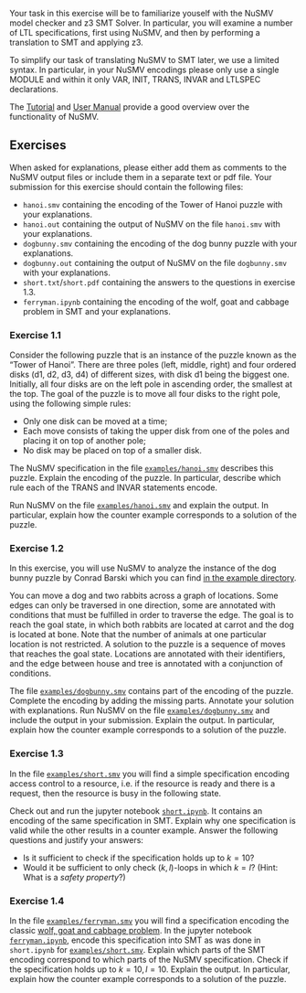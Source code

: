Your task in this exercise will be to familiarize youself with the NuSMV model checker and z3 SMT Solver. In particular, you will examine a number of LTL specifications, first using NuSMV, and then by performing a translation to SMT and applying z3.

To simplify our task of translating NuSMV to SMT later, we use a limited syntax. In particular, in your NuSMV encodings please only use a single MODULE and within it only VAR, INIT, TRANS, INVAR and LTLSPEC declarations.

The [Tutorial](https://nusmv.fbk.eu/tutorial/v26/tutorial.pdf) and [User Manual](https://nusmv.fbk.eu/userman/v26/nusmv.pdf) provide a good overview over the functionality of NuSMV.

## Exercises

When asked for explanations, please either add them as comments to the NuSMV output files or include them in a separate text or pdf file. Your submission for this exercise should contain the following files:
- `hanoi.smv` containing the encoding of the Tower of Hanoi puzzle with your explanations.
- `hanoi.out` containing the output of NuSMV on the file `hanoi.smv` with your explanations.
- `dogbunny.smv` containing the encoding of the dog bunny puzzle with your explanations.
- `dogbunny.out` containing the output of NuSMV on the file `dogbunny.smv` with your explanations.
- `short.txt`/`short.pdf` containing the answers to the questions in exercise 1.3.
- `ferryman.ipynb` containing the encoding of the wolf, goat and cabbage problem in SMT and your explanations.

### Exercise 1.1

Consider the following puzzle that is an instance of the puzzle known as the “Tower of Hanoi”. There are three poles (left, middle, right) and four ordered disks (d1, d2, d3, d4) of different sizes, with disk d1 being the biggest one. Initially, all four disks are on the left pole in ascending order, the smallest at the top. The goal of the puzzle is to move all four disks to the right pole, using
the following simple rules:
- Only one disk can be moved at a time;
- Each move consists of taking the upper disk from one of the poles and placing it on top of another
pole;
- No disk may be placed on top of a smaller disk.

The NuSMV specification in the file [`examples/hanoi.smv`](examples/hanoi.smv) describes this puzzle. Explain the encoding of the puzzle. In particular, describe which rule each of the TRANS and INVAR statements encode.

Run NuSMV on the file [`examples/hanoi.smv`](examples/hanoi.smv) and explain the output. In particular, explain how the counter example corresponds to a solution of the puzzle.

### Exercise 1.2

In this exercise, you will use NuSMV to analyze the instance of the dog bunny puzzle by Conrad Barski which you can find [in the example directory](examples/dogbunnypuzzle-annotated.pdf).

You can move a dog and two rabbits across a graph of locations. Some edges can only be traversed in one direction, some are annotated with conditions that must be fulfilled in order to traverse the edge. The goal is to reach the goal state, in which both rabbits are located at carrot and the dog is located at bone. Note that the number of animals at one particular location is not restricted. A solution to the
puzzle is a sequence of moves that reaches the goal state. Locations
are annotated with their identifiers, and the edge between house and tree is annotated with a conjunction of conditions.

The file [`examples/dogbunny.smv`](examples/dogbunny.smv) contains part of the encoding of the puzzle. Complete the encoding by adding the missing parts. Annotate your solution with explanations. Run NuSMV on the file [`examples/dogbunny.smv`](examples/dogbunny.smv) and include the output in your submission. Explain the output. In particular, explain how the counter example corresponds to a solution of the puzzle.

### Exercise 1.3

In the file [`examples/short.smv`](examples/short.smv) you will find a simple specification encoding access control to a resource, i.e. if the resource is ready and there is a request, then the resource is busy in the following state.

Check out and run the jupyter notebook [`short.ipynb`](short.ipynb). It contains an encoding of the same specification in SMT. Explain why one specification is valid while the other results in a counter example. Answer the following questions and justify your answers:
- Is it sufficient to check if the specification holds up to $k=10$?
- Would it be sufficient to only check $(k, l)$-loops in which $k = l$? (Hint: What is a _safety property_?)

### Exercise 1.4

In the file [`examples/ferryman.smv`](examples/ferryman.smv) you will find a specification encoding the classic [wolf, goat and cabbage problem](https://en.wikipedia.org/wiki/Wolf,_goat_and_cabbage_problem). In the jupyter notebook [`ferryman.ipynb`](ferryman.ipynb), encode this specification into SMT as was done in `short.ipynb` for [`examples/short.smv`](examples/short.smv). Explain which parts of the SMT encoding correspond to which parts of the NuSMV specification. Check if the specification holds up to $k=10, l=10$. Explain the output. In particular, explain how the counter example corresponds to a solution of the puzzle.
